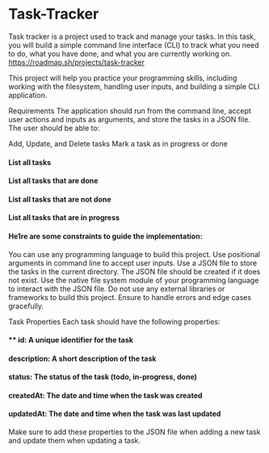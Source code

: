 # Task-Tracker
Task tracker is a project used to track and manage your tasks. In this task, you will build a simple command line interface (CLI) to track what you need to do, what you have done, and what you are currently working on.
https://roadmap.sh/projects/task-tracker


This project will help you practice your programming skills, including working with the filesystem, handling user inputs, and building a simple CLI application.

Requirements
The application should run from the command line, accept user actions and inputs as arguments, and store the tasks in a JSON file. The user should be able to:

Add, Update, and Delete tasks
Mark a task as in progress or done
#### List all tasks
#### List all tasks that are done
#### List all tasks that are not done
#### List all tasks that are in progress
#### He1re are some constraints to guide the implementation:

You can use any programming language to build this project.
Use positional arguments in command line to accept user inputs.
Use a JSON file to store the tasks in the current directory.
The JSON file should be created if it does not exist.
Use the native file system module of your programming language to interact with the JSON file.
Do not use any external libraries or frameworks to build this project.
Ensure to handle errors and edge cases gracefully.

Task Properties
Each task should have the following properties:

#### ** id: A unique identifier for the task
#### description: A short description of the task
#### status: The status of the task (todo, in-progress, done)
#### createdAt: The date and time when the task was created
#### updatedAt: The date and time when the task was last updated

Make sure to add these properties to the JSON file when adding a new task and update them when updating a task.

